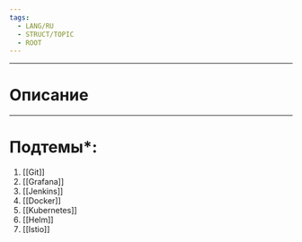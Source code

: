 ```yaml
---
tags:
  - LANG/RU
  - STRUCT/TOPIC
  - ROOT
---
```

---
# Описание
---
# Подтемы*:
1. [[Git]]
5. [[Grafana]]
6. [[Jenkins]]
7. [[Docker]]
8. [[Kubernetes]]
9. [[Helm]]
10. [[Istio]]